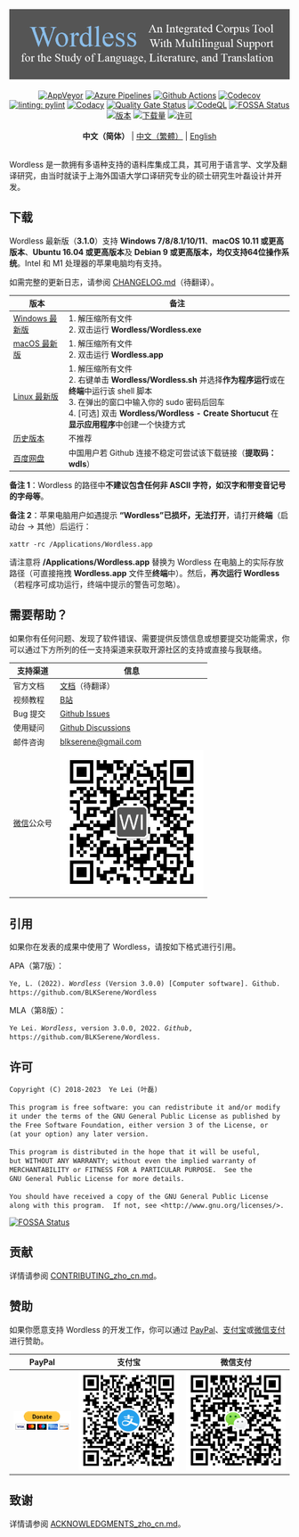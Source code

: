 <!--
# Wordless: README - Chinese (Simplified)
# Copyright (C) 2018-2023  Ye Lei (叶磊)
#
# This program is free software: you can redistribute it and/or modify
# it under the terms of the GNU General Public License as published by
# the Free Software Foundation, either version 3 of the License, or
# (at your option) any later version.
#
# This program is distributed in the hope that it will be useful,
# but WITHOUT ANY WARRANTY; without even the implied warranty of
# MERCHANTABILITY or FITNESS FOR A PARTICULAR PURPOSE.  See the
# GNU General Public License for more details.
#
# You should have received a copy of the GNU General Public License
# along with this program.  If not, see <http://www.gnu.org/licenses/>.
-->

<div align="center"><img src="/doc/wl_logo.png" alt="Wordless：一款拥有多语种支持的语料库集成工具，可用于语言学、文学及翻译研究"></div>

<br>

<div align="center">
    <a href="https://ci.appveyor.com/project/BLKSerene/wordless">
        <img src="https://ci.appveyor.com/api/projects/status/github/BLKSerene/Wordless?svg=true" alt="AppVeyor"></a>
    <a href="https://dev.azure.com/blkserene/BLKSerene%20-%20Github/_build/latest?definitionId=1&branchName=main">
        <img src="https://dev.azure.com/blkserene/BLKSerene%20-%20Github/_apis/build/status/BLKSerene.Wordless?branchName=main" alt="Azure Pipelines"></a>
    <a href="https://github.com/BLKSerene/Wordless/actions?query=workflow%3ATests">
        <img src="https://github.com/BLKSerene/Wordless/workflows/Tests/badge.svg" alt="Github Actions"></a>
    <a href="https://codecov.io/gh/BLKSerene/Wordless">
        <img src="https://codecov.io/gh/BLKSerene/Wordless/branch/main/graph/badge.svg?token=ED6TW92A7G" alt="Codecov"></a>
</div>

<div align="center">
    <a href="https://github.com/PyCQA/pylint">
        <img src="https://img.shields.io/badge/linting-pylint-yellowgreen" alt="linting: pylint"></a>
    <a href="https://www.codacy.com/gh/BLKSerene/Wordless/dashboard?utm_source=github.com&amp;utm_medium=referral&amp;utm_content=BLKSerene/Wordless&amp;utm_campaign=Badge_Grade">
        <img src="https://app.codacy.com/project/badge/Grade/8226d15d1c4b4268beee760f9b59b3db" alt="Codacy"></a>
    <a href="https://sonarcloud.io/summary/new_code?id=BLKSerene_Wordless">
        <img src="https://sonarcloud.io/api/project_badges/measure?project=BLKSerene_Wordless&metric=alert_status" alt="Quality Gate Status"></a>
    <a href="https://github.com/BLKSerene/Wordless/actions?query=workflow%3ACodeQL">
        <img src="https://github.com/BLKSerene/Wordless/workflows/CodeQL/badge.svg" alt="CodeQL"></a>
    <a href="https://app.fossa.com/projects/git%2Bgithub.com%2FBLKSerene%2FWordless?ref=badge_shield">
        <img src="https://app.fossa.com/api/projects/git%2Bgithub.com%2FBLKSerene%2FWordless.svg?type=shield" alt="FOSSA Status"></a>
</div>

<div align="center">
    <a href="https://github.com/BLKSerene/Wordless/releases">
        <img src="https://img.shields.io/github/v/release/BLKSerene/Wordless?include_prereleases&label=%E7%89%88%E6%9C%AC&sort=semver" alt="版本"></a>
    <a href="#下载">
        <img src="https://img.shields.io/github/downloads/BLKSerene/Wordless/total?label=%E4%B8%8B%E8%BD%BD%E9%87%8F" alt="下载量"></a>
    <a href="/LICENSE.txt">
        <img src="https://img.shields.io/github/license/BLKSerene/Wordless?label=%E8%AE%B8%E5%8F%AF" alt="许可"></a>
</div>

<br>

<div align="center">
    <b>中文（简体）</b> | <a href="/README_zho_tw.md">中文（繁體）</a> | <a href="https://github.com/BLKSerene/Wordless#readme">English</a>
</div>

<br>

Wordless 是一款拥有多语种支持的语料库集成工具，其可用于语言学、文学及翻译研究，由当时就读于上海外国语大学口译研究专业的硕士研究生叶磊设计并开发。

## 下载

Wordless 最新版（**3.1.0**）支持 **Windows 7/8/8.1/10/11**、**macOS 10.11 或更高版本**、**Ubuntu 16.04 或更高版本**及 **Debian 9 或更高版本，**均仅支持**64位操作系统**。Intel 和 M1 处理器的苹果电脑均有支持。

如需完整的更新日志，请参阅 [CHANGELOG.md](/CHANGELOG.md)（待翻译）。

版本|备注
----|---
[Windows 最新版](https://github.com/BLKSerene/Wordless/releases/download/3.1.0/wordless_3.1.0_windows.zip)|1. 解压缩所有文件<br>2. 双击运行 **Wordless/Wordless.exe**
[macOS 最新版](https://github.com/BLKSerene/Wordless/releases/download/3.1.0/wordless_3.1.0_macos.zip)|1. 解压缩所有文件<br>2. 双击运行 **Wordless.app**
[Linux 最新版](https://github.com/BLKSerene/Wordless/releases/download/3.1.0/wordless_3.1.0_linux.tar.gz)|1. 解压缩所有文件<br>2. 右键单击 **Wordless/Wordless.sh** 并选择**作为程序运行**或在**终端**中运行该 shell 脚本<br>3. 在弹出的窗口中输入你的 sudo 密码后回车<br>4. [可选] 双击 **Wordless/Wordless - Create Shortucut** 在**显示应用程序**中创建一个快捷方式
[历史版本](https://github.com/BLKSerene/Wordless/releases)|不推荐
[百度网盘](https://pan.baidu.com/s/1--ZzABrDQBZlZagWlVQMbg?pwd=wdls#list/path=%2FWordless%2FWordless%203.1.0)|中国用户若 Github 连接不稳定可尝试该下载链接（**提取码：wdls**）

**备注 1**：Wordless 的路径中**不建议包含任何非 ASCII 字符，如汉字和带变音记号的字母等**。

**备注 2**：苹果电脑用户如遇提示 **“Wordless”已损坏，无法打开**，请打开**终端**（启动台 → 其他）后运行：

    xattr -rc /Applications/Wordless.app

请注意将 **/Applications/Wordless.app** 替换为 Wordless 在电脑上的实际存放路径（可直接拖拽 **Wordless.app** 文件至**终端**中）。然后，**再次运行 Wordless**（若程序可成功运行，终端中提示的警告可忽略）。

## 需要帮助？

如果你有任何问题、发现了软件错误、需要提供反馈信息或想要提交功能需求，你可以通过下方所列的任一支持渠道来获取开源社区的支持或直接与我联络。

支持渠道|信息
-------|----
官方文档|[文档](/doc/doc_eng.md)（待翻译）
视频教程|[B站](https://space.bilibili.com/34963752/video)
Bug 提交|[Github Issues](https://github.com/BLKSerene/Wordless/issues)
使用疑问|[Github Discussions](https://github.com/BLKSerene/Wordless/discussions)
邮件咨询|[blkserene<i>@</i>gmail<i>.</i>com](mailto:blkserene@gmail.com)
[微信](https://weixin.qq.com/)公众号|![微信公众号](/imgs/wechat_official_account.jpg)

## 引用

如果你在发表的成果中使用了 Wordless，请按如下格式进行引用。

APA（第7版）：

<pre><code>Ye, L. (2022). <i>Wordless</i> (Version 3.0.0) [Computer software]. Github. https://github.com/BLKSerene/Wordless</code></pre>

MLA（第8版）：

<pre><code>Ye Lei. <i>Wordless</i>, version 3.0.0, 2022. <i>Github</i>, https://github.com/BLKSerene/Wordless.</code></pre>

## 许可

    Copyright (C) 2018-2023  Ye Lei (叶磊)
    
    This program is free software: you can redistribute it and/or modify
    it under the terms of the GNU General Public License as published by
    the Free Software Foundation, either version 3 of the License, or
    (at your option) any later version.
    
    This program is distributed in the hope that it will be useful,
    but WITHOUT ANY WARRANTY; without even the implied warranty of
    MERCHANTABILITY or FITNESS FOR A PARTICULAR PURPOSE.  See the
    GNU General Public License for more details.
    
    You should have received a copy of the GNU General Public License
    along with this program.  If not, see <http://www.gnu.org/licenses/>.

[![FOSSA Status](https://app.fossa.com/api/projects/git%2Bgithub.com%2FBLKSerene%2FWordless.svg?type=large)](https://app.fossa.com/projects/git%2Bgithub.com%2FBLKSerene%2FWordless?ref=badge_large)

## 贡献

详情请参阅 [CONTRIBUTING_zho_cn.md](/CONTRIBUTING_zho_cn.md)。

## 赞助

如果你愿意支持 Wordless 的开发工作，你可以通过 [PayPal](https://www.paypal.com/)、[支付宝](https://www.alipay.com/)或[微信支付](https://pay.weixin.qq.com/)进行赞助。

PayPal|支付宝|微信支付
------|-----|--------
[![PayPal](/imgs/donating_paypal.gif)](https://www.paypal.com/cgi-bin/webscr?cmd=_s-xclick&hosted_button_id=V2V54NYE2YD32)|![支付宝](/imgs/donating_alipay.png)|![微信支付](/imgs/donating_wechat_pay.png)

## 致谢

详情请参阅 [ACKNOWLEDGMENTS_zho_cn.md](/ACKNOWLEDGMENTS_zho_cn.md)。
